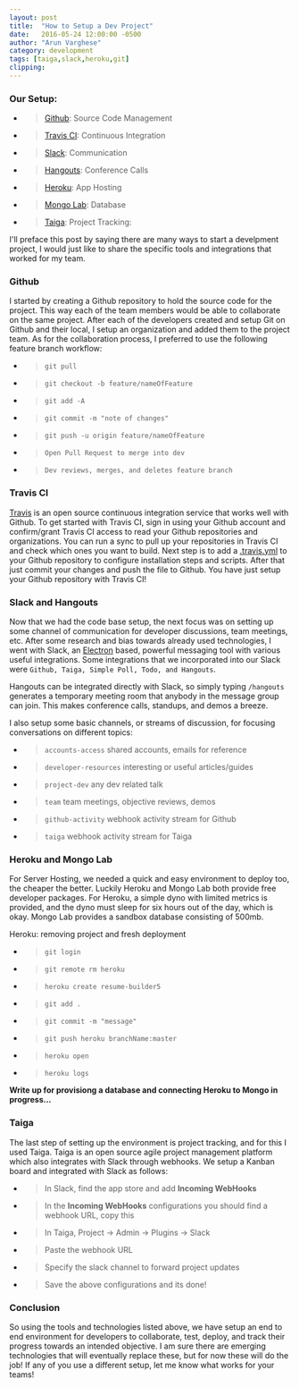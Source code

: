 ```yaml
---
layout: post
title:  "How to Setup a Dev Project"
date:   2016-05-24 12:00:00 -0500
author: "Arun Varghese"
category: development
tags: [taiga,slack,heroku,git]
clipping: 
---
```


### Our Setup:
+ > <i class="fa fa-fw fa-github"></i> [Github](https://github.com/): Source Code Management
+ > <i class="fa fa-fw fa-server"></i> [Travis CI](http://travis-ci.org/): Continuous Integration
+ > <i class="fa fa-fw fa-slack"></i> [Slack](https://slack.com/): Communication
+ > <i class="fa fa-fw fa-google"></i> [Hangouts](https://hangouts.google.com/): Conference Calls
+ > <i class="fa fa-fw fa-server"></i> [Heroku](https://dashboard.heroku.com/): App Hosting
+ > <i class="fa fa-fw fa-database"></i> [Mongo Lab](https://mlab.com/): Database
+ > <i class="fa fa-fw fa-line-chart"></i> [Taiga](https://taiga.io/): Project Tracking: 


I'll preface this post by saying there are many ways to start a develpment project, I would just like to share the specific tools and integrations that worked for my team.

### Github
I started by creating a Github repository to hold the source code for the project. This way each of the team members would be able to collaborate on the same project. After each of the developers created and setup Git on Github and their local, I setup an organization and added them to the project team. As for the collaboration process, I preferred to use the following feature branch workflow:

+ > `git pull`
+ > `git checkout -b feature/nameOfFeature`
+ > `git add -A`
+ > `git commit -m "note of changes"`
+ > `git push -u origin feature/nameOfFeature`
+ > `Open Pull Request to merge into dev`
+ > `Dev reviews, merges, and deletes feature branch`

### Travis CI
[Travis](https://docs.travis-ci.com/user/for-beginners) is an open source continuous integration service that works well with Github. To get started with Travis CI, sign in using your Github account and confirm/grant Travis CI access to read your Github repositories and organizations. You can run a sync to pull up your repositories in Travis CI and check which ones you want to build.
Next step is to add a [.travis.yml](https://docs.travis-ci.com/user/customizing-the-build/) to your Github repository to configure installation steps and scripts. After that just commit your changes and push the file to Github. You have just setup your Github repository with Travis CI!


### Slack and Hangouts
Now that we had the code base setup, the next focus was on setting up some channel of communication for developer discussions, team meetings, etc. After some research and bias towards already used technologies, I went with Slack, an [Electron](http://electron.atom.io/) based, powerful messaging tool with various useful integrations. Some integrations that we incorporated into our Slack were `Github, Taiga, Simple Poll, Todo, and Hangouts`.

Hangouts can be integrated directly with Slack, so simply typing `/hangouts` generates a temporary meeting room that anybody in the message group can join. This makes conference calls, standups, and demos a breeze.

I also setup some basic channels, or streams of discussion, for focusing conversations on different topics:

+ > `accounts-access` shared accounts, emails for reference
+ > `developer-resources` interesting or useful articles/guides 
+ > `project-dev` any dev related talk
+ > `team` team meetings, objective reviews, demos
+ > `github-activity` webhook activity stream for Github
+ > `taiga` webhook activity stream for Taiga 

### Heroku and Mongo Lab
For Server Hosting, we needed a quick and easy environment to deploy too, the cheaper the better. Luckily Heroku and Mongo Lab both provide free developer packages. For Heroku, a simple dyno with limited metrics is provided, and the dyno must sleep for six hours out of the day, which is okay. Mongo Lab provides a sandbox database consisting of 500mb. 

Heroku: removing project and fresh deployment

+ > `git login`
+ > `git remote rm heroku`
+ > `heroku create resume-builder5`
+ > `git add .`
+ > `git commit -m "message"`
+ > `git push heroku branchName:master`
+ > `heroku open`
+ > `heroku logs`

**Write up for provisiong a database and connecting Heroku to Mongo in progress...**

### Taiga
The last step of setting up the environment is project tracking, and for this I used Taiga. Taiga is an open source agile project management platform which also integrates with Slack through webhooks. We setup a Kanban board and integrated with Slack as follows: 

+ > In Slack, find the app store and add **Incoming WebHooks**
+ > In the **Incoming WebHooks** configurations you should find a webhook URL, copy this
+ > In Taiga, Project -> Admin -> Plugins -> Slack
+ > Paste the webhook URL
+ > Specify the slack channel to forward project updates
+ > Save the above configurations and its done!

### Conclusion
So using the tools and technologies listed above, we have setup an end to end environment for developers to collaborate, test, deploy, and track their progress towards an intended objective. I am sure there are emerging technologies that will eventually replace these, but for now these will do the job! If any of you use a different setup, let me know what works for your teams!









